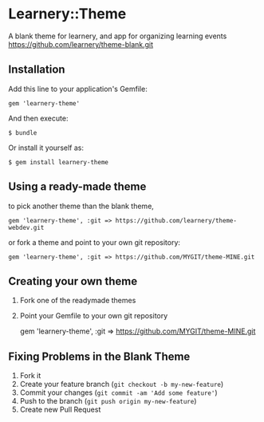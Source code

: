 # Learnery::Theme

A blank theme for learnery,
and app for organizing learning events
https://github.com/learnery/theme-blank.git

## Installation

Add this line to your application's Gemfile:

    gem 'learnery-theme'

And then execute:

    $ bundle

Or install it yourself as:

    $ gem install learnery-theme

## Using a ready-made theme

to pick another theme than the blank theme,

    gem 'learnery-theme', :git => https://github.com/learnery/theme-webdev.git

or fork a theme and point to your own git repository:

    gem 'learnery-theme', :git => https://github.com/MYGIT/theme-MINE.git

## Creating your own theme

1. Fork one of the readymade themes
2. Point your Gemfile to your own git repository

    gem 'learnery-theme', :git => https://github.com/MYGIT/theme-MINE.git

## Fixing Problems in the Blank Theme

1. Fork it
2. Create your feature branch (`git checkout -b my-new-feature`)
3. Commit your changes (`git commit -am 'Add some feature'`)
4. Push to the branch (`git push origin my-new-feature`)
5. Create new Pull Request

